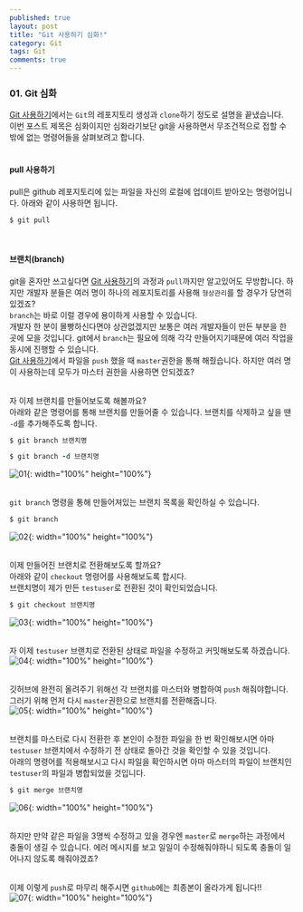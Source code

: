 ```yaml
---
published: true
layout: post
title: "Git 사용하기 심화!"
category: Git
tags: Git
comments: true
---
```


### 01. Git 심화
[Git 사용하기]({{site.url}}/git/2018/12/26/git-01-post.html)에서는 `Git`의 레포지토리 생성과 `clone`하기 정도로 설명을 끝냈습니다.   <br/>
이번 포스트 제목은 심화이지만 심화라기보단 git을 사용하면서 무조건적으로 접할 수 밖에 없는 명령어들을 살펴보려고 합니다.    <br/>
<br/>

#### pull 사용하기
pull은 github 레포지토리에 있는 파일을 자신의 로컬에 업데이트 받아오는 명령어입니다. 아래와 같이 사용하면 됩니다.   <br/>
~~~ruby
$ git pull
~~~
<br/>

#### 브랜치(branch)
git을 혼자만 쓰고싶다면 [Git 사용하기]({{site.url}}/git/2018/12/26/git-01-post.html)의 과정과 `pull`까지만 알고있어도 무방합니다. 하지만 개발자 분들은 여러 명이 하나의 레포지토리를 사용해 `형상관리`를 할 경우가 당연히 있겠죠?    <br/>
`branch`는 바로 이럴 경우에 용이하게 사용할 수 있습니다.    <br/>
개발자 한 분이 몰빵하신다면야 상관없겠지만 보통은 여러 개발자들이 만든 부분을 한 곳에 모을 것입니다. git에서 `branch`는 필요에 의해 각각 만들어지기때문에 여러 작업을 동시에 진행할 수 있습니다. <br/>
[Git 사용하기]({{site.url}}/git/2018/12/26/git-01-post.html)에서 파일을 `push` 했을 때 `master`권한을 통해 해줬습니다. 하지만 여러 명이 사용하는데 모두가 마스터 권한을 사용하면 안되겠죠? <br/><br/>

자 이제 브랜치를 만들어보도록 해볼까요? <br/>
아래와 같은 명령어를 통해 브랜치를 만들어줄 수 있습니다. 브랜치를 삭제하고 싶을 땐 `-d`를 추가해주도록 합니다.    <br/>
~~~ruby
$ git branch 브랜치명
~~~
~~~ruby
$ git branch -d 브랜치명
~~~
![01]({{site.url}}/img/post/git/02/01.png){: width="100%" height="100%"}  <br/>
<br/>

`git branch` 명령을 통해 만들어져있는 브랜치 목록을 확인하실 수 있습니다.   <br/>
~~~ruby
$ git branch
~~~
![02]({{site.url}}/img/post/git/02/02.png){: width="100%" height="100%"}  <br/>
<br/>

이제 만들어진 브랜치로 전환해보도록 할까요?   <br/>
아래와 같이 `checkout` 명령어를 사용해보도록 합시다.   <br/>
브랜치명이 제가 만든 `testuser`로 전환된 것이 확인되었습니다.   <br/>
~~~ruby
$ git checkout 브랜치명
~~~
![03]({{site.url}}/img/post/git/02/03.png){: width="100%" height="100%"}  <br/>
<br/>

자 이제 `testuser` 브랜치로 전환된 상태로 파일을 수정하고 커밋해보도록 하겠습니다.  <br/>
![04]({{site.url}}/img/post/git/02/04.png){: width="100%" height="100%"}  <br/>
<br/>

깃허브에 완전히 올려주기 위해선 각 브랜치를 마스터와 병합하여 `push` 해줘야합니다. 그러기 위해 먼저 다시 `master`권한으로 브랜치를 전환해줍니다.    <br/>
![05]({{site.url}}/img/post/git/02/05.png){: width="100%" height="100%"}  <br/>
<br/>

브랜치를 마스터로 다시 전환한 후 본인이 수정한 파일을 한 번 확인해보시면 아마 `testuser` 브랜치에서 수정하기 전 상태로 돌아간 것을 확인할 수 있을 것입니다. <br/>
아래의 명령어를 적용해보시고 다시 파일을 확인하시면 아마 마스터의 파일이 브랜치인 `testuser`의 파일과 병합되었을 것입니다.
~~~ruby
$ git merge 브랜치명
~~~
![06]({{site.url}}/img/post/git/02/06.png){: width="100%" height="100%"}  <br/>
<br/>

하지만 만약 같은 파일을 3명씩 수정하고 있을 경우엔 `master`로 `merge`하는 과정에서 충돌이 생길 수 있습니다. 에러 메시지를 보고 일일이 수정해줘야하니 되도록 충돌이 일어나지 않도록 해줘야겠죠?  <br/><br/>

이제 이렇게 `push`로 마무리 해주시면 `github`에는 최종본이 올라가게 됩니다!!    <br/>
![07]({{site.url}}/img/post/git/02/07.png){: width="100%" height="100%"}  <br/>